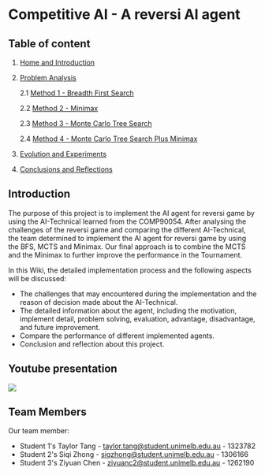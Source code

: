 # Competitive AI - A reversi AI agent

## Table of content
1. [Home and Introduction]()
2. [Problem Analysis](Problem-Analysis)

    2.1 [Method 1 - Breadth First Search](https://github.com/COMP90054-2022S2/comp90054-a3-reversi-ai/wiki/2.1-Method-1---Breadth-First-Search)

    2.2 [Method 2 - Minimax](https://github.com/COMP90054-2022S2/comp90054-a3-reversi-ai/wiki/2.2-AI-Method-2---Minimax)

    2.3 [Method 3 - Monte Carlo Tree Search](https://github.com/COMP90054-2022S2/comp90054-a3-reversi-ai/wiki/2.3-Method-3---Monte-Carlo-Tree-Search)

    2.4 [Method 4 - Monte Carlo Tree Search Plus Minimax](https://github.com/COMP90054-2022S2/comp90054-a3-reversi-ai/wiki/2.4-Method-4---Monte-Carlo-Tree-Search-Plus-Minimax)
3. [Evolution and Experiments](https://github.com/COMP90054-2022S2/comp90054-a3-reversi-ai/wiki/3.-Evolution)
4. [Conclusions and Reflections](https://github.com/COMP90054-2022S2/comp90054-a3-reversi-ai/wiki/4.-Conclusions-and-Reflections)

## Introduction
The purpose of this project is to implement the AI agent for reversi game by using the AI-Technical learned from the COMP90054. After analysing the challenges of the reversi game and comparing the different AI-Technical, the team determined to implement the AI agent for reversi game by using the BFS, MCTS and Minimax. Our final approach is to combine the MCTS and the Minimax to further improve the performance in the Tournament.

In this Wiki, the detailed implementation process and the following aspects will be discussed:
- The challenges that may encountered during the implementation and the reason of decision made about the AI-Technical.
- The detailed information about the agent, including the motivation, implement detail, problem solving, evaluation, advantage, disadvantage, and future improvement.
- Compare the performance of different implemented agents.
- Conclusion and reflection about this project.

## Youtube presentation


[![](https://github.com/COMP90054-2022S2/comp90054-a3-reversi-ai/blob/Wiki/wiki-template/images/video_cover_page.png)](https://youtu.be/4B0l5Tt9rnE)

## Team Members

Our team member:

* Student 1's Taylor Tang - taylor.tang@student.unimelb.edu.au - 1323782
* Student 2's Siqi Zhong - siqzhong@student.unimelb.edu.au - 1306166
* Student 3's Ziyuan Chen - ziyuanc2@student.unimelb.edu.au - 1262190

